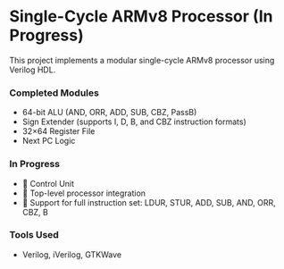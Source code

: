 # Single-Cycle ARMv8 Processor (In Progress)

This project implements a modular single-cycle ARMv8 processor using Verilog HDL.

### Completed Modules
- 64-bit ALU (AND, ORR, ADD, SUB, CBZ, PassB)
- Sign Extender (supports I, D, B, and CBZ instruction formats)
- 32×64 Register File
- Next PC Logic

### In Progress
- 🔧 Control Unit
- 🔧 Top-level processor integration
- 🔧 Support for full instruction set: LDUR, STUR, ADD, SUB, AND, ORR, CBZ, B

### Tools Used
- Verilog, iVerilog, GTKWave
